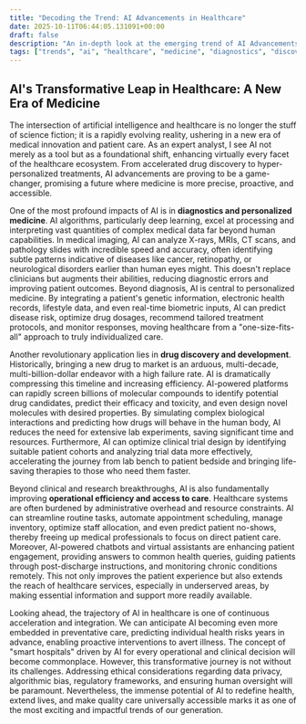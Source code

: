 ```yaml
---
title: "Decoding the Trend: AI Advancements in Healthcare"
date: 2025-10-11T06:44:05.131091+00:00
draft: false
description: "An in-depth look at the emerging trend of AI Advancements in Healthcare and what it means for the future."
tags: ["trends", "ai", "healthcare", "medicine", "diagnostics", "discovery", "personalized", "innovation", "technology", "digital"]
---
```


## AI's Transformative Leap in Healthcare: A New Era of Medicine

The intersection of artificial intelligence and healthcare is no longer the stuff of science fiction; it is a rapidly evolving reality, ushering in a new era of medical innovation and patient care. As an expert analyst, I see AI not merely as a tool but as a foundational shift, enhancing virtually every facet of the healthcare ecosystem. From accelerated drug discovery to hyper-personalized treatments, AI advancements are proving to be a game-changer, promising a future where medicine is more precise, proactive, and accessible.

One of the most profound impacts of AI is in **diagnostics and personalized medicine**. AI algorithms, particularly deep learning, excel at processing and interpreting vast quantities of complex medical data far beyond human capabilities. In medical imaging, AI can analyze X-rays, MRIs, CT scans, and pathology slides with incredible speed and accuracy, often identifying subtle patterns indicative of diseases like cancer, retinopathy, or neurological disorders earlier than human eyes might. This doesn't replace clinicians but augments their abilities, reducing diagnostic errors and improving patient outcomes. Beyond diagnosis, AI is central to personalized medicine. By integrating a patient's genetic information, electronic health records, lifestyle data, and even real-time biometric inputs, AI can predict disease risk, optimize drug dosages, recommend tailored treatment protocols, and monitor responses, moving healthcare from a "one-size-fits-all" approach to truly individualized care.

Another revolutionary application lies in **drug discovery and development**. Historically, bringing a new drug to market is an arduous, multi-decade, multi-billion-dollar endeavor with a high failure rate. AI is dramatically compressing this timeline and increasing efficiency. AI-powered platforms can rapidly screen billions of molecular compounds to identify potential drug candidates, predict their efficacy and toxicity, and even design novel molecules with desired properties. By simulating complex biological interactions and predicting how drugs will behave in the human body, AI reduces the need for extensive lab experiments, saving significant time and resources. Furthermore, AI can optimize clinical trial design by identifying suitable patient cohorts and analyzing trial data more effectively, accelerating the journey from lab bench to patient bedside and bringing life-saving therapies to those who need them faster.

Beyond clinical and research breakthroughs, AI is also fundamentally improving **operational efficiency and access to care**. Healthcare systems are often burdened by administrative overhead and resource constraints. AI can streamline routine tasks, automate appointment scheduling, manage inventory, optimize staff allocation, and even predict patient no-shows, thereby freeing up medical professionals to focus on direct patient care. Moreover, AI-powered chatbots and virtual assistants are enhancing patient engagement, providing answers to common health queries, guiding patients through post-discharge instructions, and monitoring chronic conditions remotely. This not only improves the patient experience but also extends the reach of healthcare services, especially in underserved areas, by making essential information and support more readily available.

Looking ahead, the trajectory of AI in healthcare is one of continuous acceleration and integration. We can anticipate AI becoming even more embedded in preventative care, predicting individual health risks years in advance, enabling proactive interventions to avert illness. The concept of "smart hospitals" driven by AI for every operational and clinical decision will become commonplace. However, this transformative journey is not without its challenges. Addressing ethical considerations regarding data privacy, algorithmic bias, regulatory frameworks, and ensuring human oversight will be paramount. Nevertheless, the immense potential of AI to redefine health, extend lives, and make quality care universally accessible marks it as one of the most exciting and impactful trends of our generation.